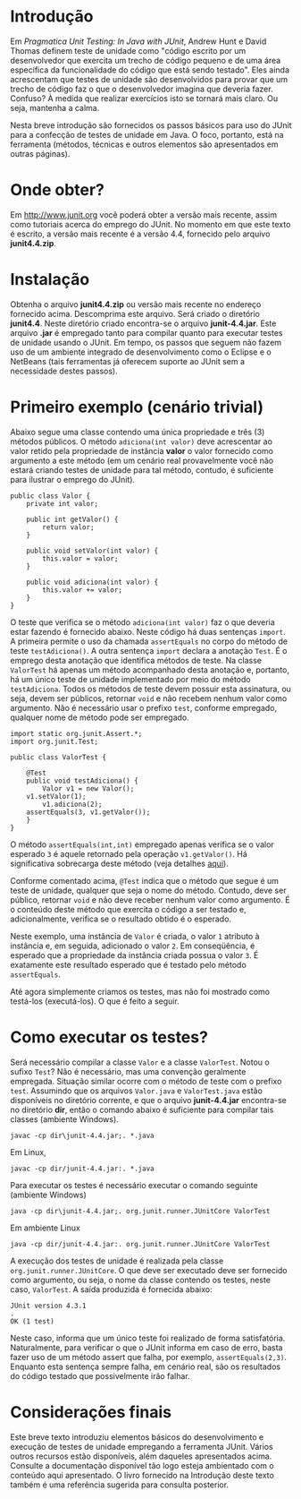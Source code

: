 # Introdução #

Em _Pragmatica Unit Testing: In Java with JUnit_, Andrew Hunt e David Thomas definem teste de unidade como "código escrito por um desenvolvedor que exercita um trecho de código pequeno e de uma área específica da funcionalidade do código que está sendo testado". Eles ainda acrescentam que testes de unidade são desenvolvidos para provar que um trecho de código faz o que o desenvolvedor imagina que deveria fazer. Confuso? À medida que realizar exercícios isto se tornará mais claro. Ou seja, mantenha a calma.

Nesta breve introdução são fornecidos os passos básicos para uso do JUnit para a confecção de testes de unidade em Java. O foco, portanto, está na ferramenta (métodos, técnicas e outros elementos são apresentados em outras páginas).

# Onde obter? #
Em http://www.junit.org você poderá obter a versão mais recente, assim como tutoriais acerca do emprego do JUnit. No momento em que este texto é escrito, a versão mais recente é a versão 4.4, fornecido pelo arquivo **junit4.4.zip**.

# Instalação #
Obtenha o arquivo **junit4.4.zip** ou versão mais recente no endereço fornecido acima. Descomprima este arquivo. Será criado o diretório **junit4.4**. Neste diretório criado encontra-se o arquivo **junit-4.4.jar**. Este arquivo **.jar** é empregado tanto para compilar quanto para executar testes de unidade usando o JUnit. Em tempo, os passos que seguem não fazem uso de um ambiente integrado de desenvolvimento como o Eclipse e o NetBeans (tais ferramentas já oferecem suporte ao JUnit sem a necessidade destes passos).

# Primeiro exemplo (cenário trivial) #
Abaixo segue uma classe contendo uma única propriedade e três (3) métodos públicos. O método `adiciona(int valor)` deve acrescentar ao valor retido pela propriedade de instância **valor** o valor fornecido como argumento a este método (em um cenário real provavelmente você não estará criando testes de unidade para tal método, contudo, é suficiente para ilustrar o emprego do JUnit).

```
public class Valor {
    private int valor;

    public int getValor() {
        return valor;
    }

    public void setValor(int valor) {
        this.valor = valor;
    }
	
    public void adiciona(int valor) {
        this.valor += valor;
    }
}
```

O teste que verifica se o método `adiciona(int valor)` faz o que deveria estar fazendo é fornecido abaixo. Neste código há duas sentenças `import`. A primeira permite o uso da chamada `assertEquals` no corpo do método de teste `testAdiciona()`. A outra sentença `import` declara a anotação `Test`. É o emprego desta anotação que identifica métodos de teste. Na classe `ValorTest` há apenas um método acompanhado desta anotação e, portanto, há um único teste de unidade implementado por meio do método `testAdiciona`. Todos os métodos de teste devem possuir esta assinatura, ou seja, devem ser públicos, retornar `void` e não recebem nenhum valor como argumento. Não é necessário usar o prefixo `test`, conforme empregado, qualquer nome de método pode ser empregado.

```
import static org.junit.Assert.*;
import org.junit.Test;

public class ValorTest {

    @Test
    public void testAdiciona() {
        Valor v1 = new Valor();
	v1.setValor(1);
        v1.adiciona(2);
	assertEquals(3, v1.getValor());
    }
}
```

O método `assertEquals(int,int)` empregado apenas verifica se o valor esperado `3` é aquele retornado pela operação `v1.getValor()`. Há significativa sobrecarga deste método (veja detalhes [aqui](http://junit.sourceforge.net/javadoc_40/org/junit/Assert.html)).

Conforme comentado acima, `@Test` indica que o método que segue é um teste de unidade, qualquer que seja o nome do método. Contudo, deve ser público, retornar `void` e não deve receber nenhum valor como argumento. É o conteúdo deste método que exercita o código a ser testado e, adicionalmente, verifica se o resultado obtido é o esperado.

Neste exemplo, uma instância de `Valor` é criada, o valor `1` atributo à instância e, em seguida, adicionado o valor `2`. Em conseqüência, é esperado que a propriedade da instância criada possua o valor `3`. É exatamente este resultado esperado que é testado pelo método `assertEquals`.

Até agora simplemente criamos os testes, mas não foi mostrado como testá-los (executá-los). O que é feito a seguir.

# Como executar os testes? #
Será necessário compilar a classe `Valor` e a classe `ValorTest`. Notou o sufixo `Test`? Não é necessário, mas uma convenção geralmente empregada. Situação similar ocorre com o método de teste com o prefixo `test`. Assumindo que os arquivos `Valor.java` e `ValorTest.java` estão disponíveis no diretório corrente, e que o arquivo **junit-4.4.jar** encontra-se no diretório **dir**, então o comando abaixo é suficiente para compilar tais classes (ambiente Windows).

```
javac -cp dir\junit-4.4.jar;. *.java
```

Em Linux,

```
javac -cp dir/junit-4.4.jar:. *.java
```

Para executar os testes é necessário executar o comando seguinte (ambiente Windows)

```
java -cp dir\junit-4.4.jar;. org.junit.runner.JUnitCore ValorTest
```

Em ambiente Linux

```
java -cp dir/junit-4.4.jar:. org.junit.runner.JUnitCore ValorTest
```

A execução dos testes de unidade é realizada pela classe `org.junit.runner.JUnitCore`. O que deve ser executado deve ser fornecido como argumento, ou seja, o nome da classe contendo os testes, neste caso, `ValorTest`. A saída produzida é fornecida abaixo:

```
JUnit version 4.3.1
.
OK (1 test)
```

Neste caso, informa que um único teste foi realizado de forma satisfatória. Naturalmente, para verificar o que o JUnit informa em caso de erro, basta fazer uso de um método assert que falha, por exemplo, `assertEquals(2,3)`. Enquanto esta sentença sempre falha, em cenário real, são os resultados do código testado que possivelmente irão falhar.

# Considerações finais #
Este breve texto introduziu elementos básicos do desenvolvimento e execução de testes de unidade empregando a ferramenta JUnit. Vários outros recursos estão disponíveis, além daqueles apresentados acima. Consulte a documentação disponível tão logo esteja ambientado com o conteúdo aqui apresentado. O livro fornecido na Introdução deste texto também é uma referência sugerida para consulta posterior.